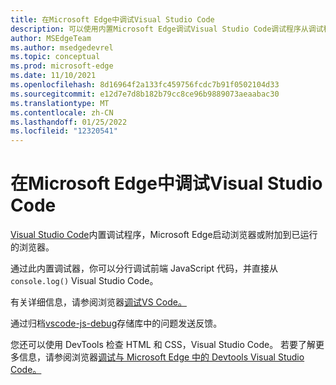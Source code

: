 ```yaml
---
title: 在Microsoft Edge中调试Visual Studio Code
description: 可以使用内置Microsoft Edge调试Visual Studio Code调试程序从调试程序进行调试。
author: MSEdgeTeam
ms.author: msedgedevrel
ms.topic: conceptual
ms.prod: microsoft-edge
ms.date: 11/10/2021
ms.openlocfilehash: 8d16964f2a133fc459756fcdc7b91f0502104d33
ms.sourcegitcommit: e12d7e7d8b182b79cc8ce96b9889073aeaabac30
ms.translationtype: MT
ms.contentlocale: zh-CN
ms.lasthandoff: 01/25/2022
ms.locfileid: "12320541"
---
```

# <a name="debug-microsoft-edge-in-visual-studio-code"></a>在Microsoft Edge中调试Visual Studio Code

[Visual Studio Code](https://code.visualstudio.com)内置调试程序，Microsoft Edge启动浏览器或附加到已运行的浏览器。

通过此内置调试器，你可以分行调试前端 JavaScript 代码，并直接从 `console.log()` Visual Studio Code。

有关详细信息，请参阅浏览器[调试VS Code。](https://code.visualstudio.com/docs/nodejs/browser-debugging)

通过归档[vscode-js-debug](https://github.com/microsoft/vscode-js-debug)存储库中的问题发送反馈。 [](https://github.com/microsoft/vscode-js-debug/issues/new)

您还可以使用 DevTools 检查 HTML 和 CSS，Visual Studio Code。 若要了解更多信息，请参阅浏览器[调试与 Microsoft Edge 中的 Devtools Visual Studio Code。](/microsoft-edge/visual-studio-code/microsoft-edge-devtools-extension#browser-debugging-with-microsoft-edge-devtools-integration-in-visual-studio-code)
